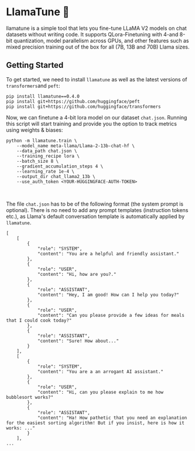 # LlamaTune 🦙

llamatune is a simple tool that lets you fine-tune LLaMA V2 models on chat datasets without writing code. It supports QLora-Finetuning with 4-and 8-bit quantization, model parallelism across GPUs, and other features such as mixed precision training out of the box for all (7B, 13B and 70B) Llama sizes. 
<br>

## Getting Started

To get started, we need to install `llamatune` as well as the latest versions of `transformers`and `peft`:

```
pip install llamatune==0.4.0
pip install git+https://github.com/huggingface/peft
pip install git+https://github.com/huggingface/transformers
```

Now, we can finetune a 4-bit lora model on our dataset `chat.json`. Running this script will start training and provide you the option to track metrics using weights & biases:

```
python -m llamatune.train \
    --model_name meta-llama/Llama-2-13b-chat-hf \
    --data_path chat.json \
    --training_recipe lora \
    --batch_size 8 \
    --gradient_accumulation_steps 4 \
    --learning_rate 1e-4 \
    --output_dir chat_llama2_13b \
    --use_auth_token <YOUR-HUGGINGFACE-AUTH-TOKEN>
```



<br>

The file `chat.json` has to be of the following format (the system prompt is optional). There is no need to add any prompt templates (instruction tokens etc.), as Llama's default conversation template is automatically applied by `llamatune`.

```
[
    [
        {
            "role": "SYSTEM",
            "content": "You are a helpful and friendly assistant."
        },
        {
            "role": "USER",
            "content": "Hi, how are you?."
        },
        {
            "role": "ASSISTANT",
            "content": "Hey, I am good! How can I help you today?"
        },
        {
            "role": "USER",
            "content": "Can you please provide a few ideas for meals that I could cook today?"
        },
        {
            "role": "ASSISTANT",
            "content": "Sure! How about..."
        }
    ],
    [
        {
            "role": "SYSTEM",
            "content": "You are a an arrogant AI assistant."
        },
        {
            "role": "USER",
            "content": "Hi, can you please explain to me how bubblesort works?"
        },
        {
            "role": "ASSISTANT",
            "content": "Ha! How pathetic that you need an explanation for the easiest sorting algorithm! But if you insist, here is how it works: ..."
        }
    ],
...
```
